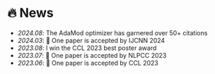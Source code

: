 # 🔥 News
- *2024.08*: The AdaMod optimizer has garnered over 50+ citations
- *2024.03*: 🎉 One paper is accepted by IJCNN 2024
- *2023.08*: I win the CCL 2023 best poster award
- *2023.07*: 🎉 One paper is accepted by NLPCC 2023
- *2023.06*: 🎉 One paper is accepted by CCL 2023

